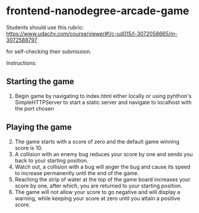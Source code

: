 frontend-nanodegree-arcade-game
===============================

Students should use this rubric: https://www.udacity.com/course/viewer#!/c-ud015/l-3072058665/m-3072588797

for self-checking their submission.


Instructions:

## Starting the game ##
1) Begin game by navigating to index.html either locally or using pyhthon's SimpleHTTPServer to start a static server
and navigate to localhost with the port chosen

## Playing the game ##
2) The game starts with a score of zero and the default game winning score is 10.
3) A collision with an enemy bug reduces your score by one and sends you back to your starting position.
4) Watch out, a collision with a bug will anger the bug and cause its speed to increase permanently until
the end of the game.
5) Reaching the strip of water at the top of the game board increases your score by one, after which, you are
returned to your starting position.
6) The game will not allow your score to go negative and will display a warning, while keeping your score at
zero until you attain a positive score.